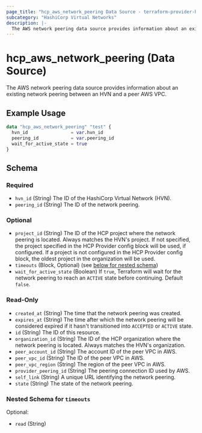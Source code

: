 ```yaml
---
page_title: "hcp_aws_network_peering Data Source - terraform-provider-hcp"
subcategory: "HashiCorp Virtual Networks"
description: |-
  The AWS network peering data source provides information about an existing network peering between an HVN and a peer AWS VPC.
---
```


# hcp_aws_network_peering (Data Source)

The AWS network peering data source provides information about an existing network peering between an HVN and a peer AWS VPC.

## Example Usage

```terraform
data "hcp_aws_network_peering" "test" {
  hvn_id                = var.hvn_id
  peering_id            = var.peering_id
  wait_for_active_state = true
}
```

<!-- schema generated by tfplugindocs -->
## Schema

### Required

- `hvn_id` (String) The ID of the HashiCorp Virtual Network (HVN).
- `peering_id` (String) The ID of the network peering.

### Optional

- `project_id` (String) The ID of the HCP project where the network peering is located. Always matches the HVN's project.
If not specified, the project specified in the HCP Provider config block will be used, if configured.
If a project is not configured in the HCP Provider config block, the oldest project in the organization will be used.
- `timeouts` (Block, Optional) (see [below for nested schema](#nestedblock--timeouts))
- `wait_for_active_state` (Boolean) If `true`, Terraform will wait for the network peering to reach an `ACTIVE` state before continuing. Default `false`.

### Read-Only

- `created_at` (String) The time that the network peering was created.
- `expires_at` (String) The time after which the network peering will be considered expired if it hasn't transitioned into `ACCEPTED` or `ACTIVE` state.
- `id` (String) The ID of this resource.
- `organization_id` (String) The ID of the HCP organization where the network peering is located. Always matches the HVN's organization.
- `peer_account_id` (String) The account ID of the peer VPC in AWS.
- `peer_vpc_id` (String) The ID of the peer VPC in AWS.
- `peer_vpc_region` (String) The region of the peer VPC in AWS.
- `provider_peering_id` (String) The peering connection ID used by AWS.
- `self_link` (String) A unique URL identifying the network peering.
- `state` (String) The state of the network peering.

<a id="nestedblock--timeouts"></a>
### Nested Schema for `timeouts`

Optional:

- `read` (String)

